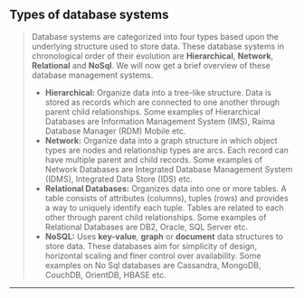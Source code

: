 ## **Types of database systems**
> Database systems are categorized into four types based upon the underlying structure used to store data. These database systems in chronological order of their evolution are **Hierarchical**, **Network**, **Relational** and **NoSql**. We will now get a brief overview of these database management systems.
>- **Hierarchical:** Organize data into a tree-like structure. Data is stored as records which are connected to one another through parent child relationships. Some examples of Hierarchical Databases are Information Management System (IMS), Raima Database Manager (RDM) Mobile etc.
>- **Network:** Organize data into a graph structure in which object types are nodes and relationship types are arcs. Each record can have multiple parent and child records. Some examples of Network Databases are Integrated Database Management System (IDMS), Integrated Data Store (IDS) etc.
>- **Relational Databases:** Organizes data into one or more tables. A table consists of attributes (columns), tuples (rows) and provides a way to uniquely identify each tuple. Tables are related to each other through parent child relationships. Some examples of Relational Databases are DB2, Oracle, SQL Server etc.
>- **NoSQL:** Uses __key-value__, __graph__ or __document__ data structures to store data. These databases aim for simplicity of design, horizontal scaling and finer control over availability. Some examples on No Sql databases are Cassandra, MongoDB, CouchDB, OrientDB, HBASE etc.
***